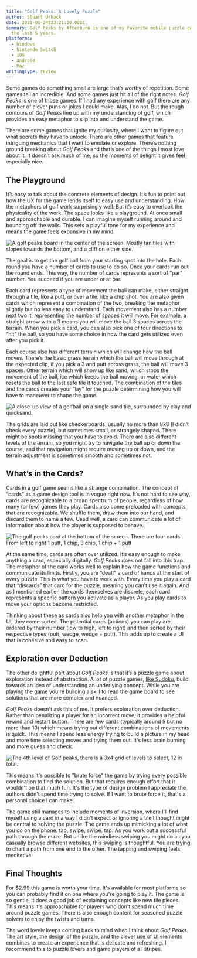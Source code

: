 ```yaml
---
title: "Golf Peaks: A Lovely Puzzle"
author: Stuart Urback
date: 2021-01-24T23:21:30.022Z
summary: Golf Peaks by Afterburn is one of my favorite mobile puzzle games in
  the last 5 years.
platforms:
  - Windows
  - Nintendo Switch
  - iOS
  - Android
  - Mac
writingType: review
---
```

Some games do something small are large that’s worthy of repetition. Some games tell an incredible. And some games just hit all of the right notes. *Golf Peaks* is one of those games.  If I had any experience with golf there are any number of clever puns or jokes I could make. Alas, I do not. But the rough contours of *Golf Peaks* line up with my understanding of golf, which provides an easy metaphor to slip into and understand the game. 

There are some games that ignite my curiosity, where I want to figure out what secrets they have to unlock. There are other games that feature intriguing mechanics that I want to emulate or explore. There’s nothing ground breaking about *Golf Peaks* and that’s one of the things I most love about it. It doesn’t ask much of me, so the moments of delight it gives feel especially nice.

## The Playground

It’s easy to talk about the concrete elements of design. It’s fun to point out how the UX for the game lends itself to easy use and understanding. How the metaphors of golf work surprisingly well. But it’s easy to overlook the physicality of the work. The space looks like a playground. At once small and approachable and durable. I can imagine myself running around and bouncing off the walls. This sets a playful tone for my experience and means the game feels expansive in my mind.

![A golf peaks board in the center of the screen. Mostly tan tiles with slopes towards the bottom, and a cliff on either side.](/static/img/img_0297-2.jpeg "A Golf Peaks Board")


The goal is to get the golf ball from your starting spot into the hole. Each round you have a number of cards to use to do so. Once your cards run out the round ends. This way, the number of cards represents a sort of "par" number. You succeed if you are under or at par.

Each card represents a type of movement the ball can make, either straight through a tile, like a putt, or over a tile, like a chip shot. You are also given cards which represent a combination of the two, breaking the metaphor slightly but no less easy to understand. Each movement also has a number next two it, representing the number of spaces it will move. For example, a straight arrow with a 3 means you will move the ball 3 spaces across the terrain. When you pick a card, you can also pick one of four directions to “hit” the ball, so you have some choice in how the card gets utilized even after you pick it. 

Each course also has different terrain which will change how the ball moves. There’s the basic grass terrain which the ball will move through at the expected clip, if you pick a 3 and putt across grass, the ball will move 3 spaces. Other terrain which will show up like sand, which stops the movement of the ball, ice which keeps the ball moving, or water which resets the ball to the last safe tile it touched. The combination of the tiles and the cards creates your “lay” for the puzzle determining how you will have to maneuver to shape the game. 

![A close-up view of a golfball on a single sand tile, surrounded by clay and quicksand.](/static/img/img_0299-2.jpeg "The golf ball on a sand tile")

The grids are laid out like checkerboards, usually no more than 8x8 (I didn’t check every puzzle), but sometimes small, or strangely shaped. There might be spots missing that you have to avoid. There are also different levels of the terrain, so you might try to navigate the ball up or down the course, and that navigation might require moving up or down, and the terrain adjustment is sometimes smooth and sometimes not. 

## What’s in the Cards?

Cards in a golf game seems like a strange combination. The concept of “cards” as a game design tool is in vogue right now. It’s not hard to see why, cards are recognizable to a broad spectrum of people, regardless of how many (or few) games they play. Cards also come preloaded with concepts that are recognizable. We shuffle them, draw them into our hand, and discard them to name a few. Used well, a card can communicate a lot of information about how the player is supposed to behave. 

![The golf peaks card at the bottom of the screen. There are four cards. From left to right 1 putt, 1 chip, 3 chip, 1 chip + 1 putt](/static/img/img_0298-2.jpeg "The Golf Peaks Cards")

At the same time, cards are often over utilized. It’s easy enough to make anything a card, especially digitally.  *Golf Peaks* does not fall into this trap. The metaphor of the card works well to explain how the game functions and communicate its limits. Firstly, you are “dealt” a card of hands at the start of every puzzle. This is what you have to work with. Every time you play a card that “discards” that card for the puzzle, meaning you can’t use it again. And as I mentioned earlier, the cards themselves are discrete, each card represents a specific pattern you activate as a player. As you play cards to move your options become restricted. 

Thinking about these as cards also help you with another metaphor in the UI, they come sorted. The potential cards (actions) you can play are ordered by their number (low to high, left to right) and then sorted by their respective types (putt, wedge, wedge + putt).  This adds up to create a UI that is cohesive and easy to scan.

## Exploration over Deduction

The other delightful part about *Golf Peaks* is that it’s a puzzle game about exploration instead of abstraction.  A lot of puzzle games, [like Sudoku](https://playthistonight.com/posts/the-best-sudoku/), build towards an idea of understanding an underlying concept. While you are playing the game you're building a skill to read the game board to see solutions that are more complex and nuanced.

*Golf Peaks* doesn't ask this of me. It prefers exploration over deduction. Rather than penalizing a player for an incorrect move, it provides a helpful rewind and restart button. There are few cards (typically around 5 but no more than 10) which means trying out different combinations of movements is quick. This means I spend less energy trying to build a picture in my head and more time selecting moves and trying them out. It's less brain burning and more guess and check. 

![The 4th level of Golf peaks, there is a 3x4 grid of levels to select, 12 in total.](/static/img/img_0296-2.jpeg "The Golf Peaks Menu")

This means it's possible to "brute force" the game by trying every possible combination to find the solution. But that requires enough effort that it wouldn't be that much fun. It's the type of design problem I appreciate the authors didn't spend time trying to solve. If I want to brute force it, that's a personal choice I can make. 

The game still manages to include moments of inversion, where I'll find myself using a card in a way I didn't expect or ignoring a tile I thought might be central to solving the puzzle. The game ends up mimicking a lot of what you do on the phone: tap, swipe, swipe, tap. As you work out a successful path through the maze. But unlike the mindless swiping you might do as you casually browse different websites, this swiping is thoughtful. You are trying to chart a path from one end to the other. The tapping and swiping feels meditative.

## Final Thoughts

For $2.99 this game is worth your time. It's available for most platforms so you can probably find it on one where you're going to play it. The game is so gentle, it does a good job of explaining concepts like new tile pieces. This means it's approachable for players who don't spend much time around puzzle games.  There is also enough content for seasoned puzzle solvers to enjoy the twists and turns. 

The word lovely keeps coming back to mind when I think about *Golf Peaks*. The art style, the design of the puzzle, and the clever use of UI elements combines to create an experience that is delicate and refreshing. I recommend this to puzzle lovers and game players of all stripes.